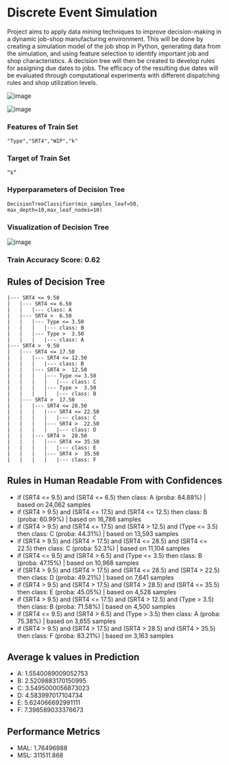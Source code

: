 # Discrete Event Simulation 

Project aims to apply data mining techniques to improve decision-making in a dynamic job-shop manufacturing environment. This will be done by creating a simulation model of the job shop in Python, generating data from the simulation, and using feature selection to identify important job and shop characteristics. A decision tree will then be created to develop rules for assigning due dates to jobs. The efficacy of the resulting due dates will be evaluated through computational experiments with different dispatching rules and shop utilization levels.


![image](https://user-images.githubusercontent.com/58208924/219903381-219df088-aadb-4f84-a6d7-eb65aa15af0a.png)

![image](https://user-images.githubusercontent.com/58208924/219903393-239f1a03-1f00-467f-9df4-9a88714368fa.png)

### Features of Train Set
    "Type","SRT4","WIP","k"

### Target of Train Set
    “k”

### Hyperparameters of Decision Tree
    DecisionTreeClassifier(min_samples_leaf=50, max_depth=10,max_leaf_nodes=10)
    
### Visualization of Decision Tree   
![image](https://user-images.githubusercontent.com/58208924/219903788-4f401d28-80f5-435a-89d5-a62318f3ffc5.png)

### Train Accuracy Score: 0.62

## Rules of Decision Tree

    |--- SRT4 <= 9.50
    |   |--- SRT4 <= 6.50
    |   |   |--- class: A
    |   |--- SRT4 >  6.50
    |   |   |--- Type <= 3.50
    |   |   |   |--- class: B
    |   |   |--- Type >  3.50
    |   |   |   |--- class: A
    |--- SRT4 >  9.50
    |   |--- SRT4 <= 17.50
    |   |   |--- SRT4 <= 12.50
    |   |   |   |--- class: B
    |   |   |--- SRT4 >  12.50
    |   |   |   |--- Type <= 3.50
    |   |   |   |   |--- class: C
    |   |   |   |--- Type >  3.50
    |   |   |   |   |--- class: B
    |   |--- SRT4 >  17.50
    |   |   |--- SRT4 <= 28.50
    |   |   |   |--- SRT4 <= 22.50
    |   |   |   |   |--- class: C
    |   |   |   |--- SRT4 >  22.50
    |   |   |   |   |--- class: D
    |   |   |--- SRT4 >  28.50
    |   |   |   |--- SRT4 <= 35.50
    |   |   |   |   |--- class: E
    |   |   |   |--- SRT4 >  35.50
    |   |   |   |   |--- class: F

## Rules in Human Readable From with Confidences 

* if (SRT4 <= 9.5) and (SRT4 <= 6.5) then class: A (proba: 84.88%) | based on 24,062 samples
* if (SRT4 > 9.5) and (SRT4 <= 17.5) and (SRT4 <= 12.5) then class: B (proba: 60.99%) | based on 16,786 samples
* if (SRT4 > 9.5) and (SRT4 <= 17.5) and (SRT4 > 12.5) and (Type <= 3.5) then class: C (proba: 44.31%) | based on 13,593 samples
* if (SRT4 > 9.5) and (SRT4 > 17.5) and (SRT4 <= 28.5) and (SRT4 <= 22.5) then class: C (proba: 52.3%) | based on 11,104 samples
* if (SRT4 <= 9.5) and (SRT4 > 6.5) and (Type <= 3.5) then class: B (proba: 47.15%) | based on 10,968 samples
* if (SRT4 > 9.5) and (SRT4 > 17.5) and (SRT4 <= 28.5) and (SRT4 > 22.5) then class: D (proba: 49.21%) | based on 7,641 samples
* if (SRT4 > 9.5) and (SRT4 > 17.5) and (SRT4 > 28.5) and (SRT4 <= 35.5) then class: E (proba: 45.05%) | based on 4,528 samples
* if (SRT4 > 9.5) and (SRT4 <= 17.5) and (SRT4 > 12.5) and (Type > 3.5) then class: B (proba: 71.58%) | based on 4,500 samples
* if (SRT4 <= 9.5) and (SRT4 > 6.5) and (Type > 3.5) then class: A (proba: 75.38%) | based on 3,655 samples
* if (SRT4 > 9.5) and (SRT4 > 17.5) and (SRT4 > 28.5) and (SRT4 > 35.5) then class: F (proba: 83.21%) | based on 3,163 samples

## Average k values in Prediction

- A: 1.5540089009052753
- B: 2.5209883170150995
- C: 3.5495000056873023
- D: 4.583997017104734
- E: 5.624066692991111
- F: 7.398589033376673



## Performance Metrics
* MAL: 1.76496988
* MSL: 311511.868

